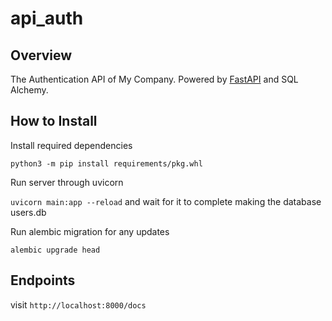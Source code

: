 # api_auth

## Overview
The Authentication API of My Company.
Powered by [FastAPI](https://fastapi.tiangolo.com/) and SQL Alchemy.

## How to Install

Install required dependencies

```python3 -m pip install requirements/pkg.whl```

Run server through uvicorn

`uvicorn main:app --reload`
and wait for it to complete making the database users.db

Run alembic migration for any updates

`alembic upgrade head`

## Endpoints
  visit `http://localhost:8000/docs`
